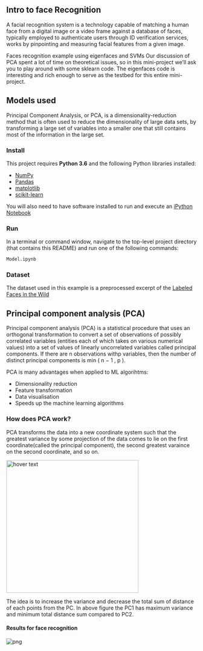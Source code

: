 
## Intro to face Recognition

A facial recognition system is a technology capable of matching a human face from a digital image or a video frame against a database of faces, typically employed to authenticate users through ID verification services, works by pinpointing and measuring facial features from a given image.



Faces recognition example using eigenfaces and SVMs
Our discussion of PCA spent a lot of time on theoretical issues, so in this mini-project we’ll ask you to play around with some sklearn code. The eigenfaces code is interesting and rich enough to serve as the testbed for this entire mini-project.

## Models used 
Principal Component Analysis, or PCA, is a dimensionality-reduction method that is often used to reduce the dimensionality of large data sets, by transforming a large set of variables into a smaller one that still contains most of the information in the large set.






### Install

This project requires **Python 3.6** and the following Python libraries installed:

- [NumPy](http://www.numpy.org/)
- [Pandas](http://pandas.pydata.org)
- [matplotlib](http://matplotlib.org/)
- [scikit-learn](http://scikit-learn.org/stable/)

You will also need to have software installed to run and execute an [iPython Notebook](http://ipython.org/notebook.html)

### Run

In a terminal or command window, navigate to the top-level project directory (that contains this README) and run one of the following commands:

```bash
Model.ipynb
```

### Dataset

The dataset used in this example is a preprocessed excerpt of the [Labeled Faces in the Wild](http://vis-www.cs.umass.edu/lfw/)

## Principal component analysis (PCA)

Principal component analysis (PCA) is a statistical procedure that uses an orthogonal transformation to convert a set of observations of possibly correlated variables (entities each of which takes on various numerical values) into a set of values of linearly uncorrelated variables called principal components. If there are n observations withp variables, then the number of distinct principal components is min ( n − 1 , p ).

PCA is many advantages when applied to ML algorihtms:

* Dimensionality reduction
* Feature transformation
* Data visualisation
* Speeds up the machine learning algorithms

### How does PCA work?

PCA transforms the data into a new coordinate system such that the greatest variance by some projection of the data comes to lie on the first coordinate(called the principal component), the second greatest varaince on the second coordinate, and so on.

<img src="https://github.com/shashank136/Face-detection-using-PCA/blob/master/pca.png" width="350" title="hover text">

The idea is to increase the variance and decrease the total sum of distance of each points from the PC. In above figure the PC1 has maximum variance and minimum total distance sum compared to PC2.

#### Results for face recognition

![png](https://github.com/shashank136/Face-detection-using-PCA/blob/master/result.png)
